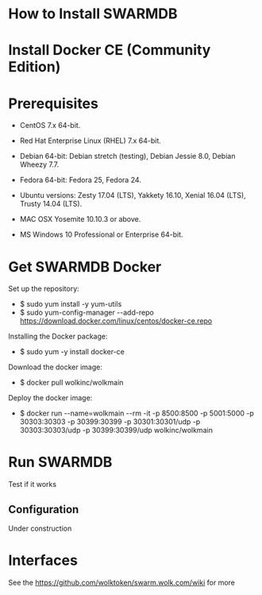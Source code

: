 
# How to Install SWARMDB

# Install Docker CE (Community Edition)

# Prerequisites
* CentOS 7.x 64-bit.
* Red Hat Enterprise Linux (RHEL) 7.x 64-bit.

* Debian 64-bit:
Debian stretch (testing),
Debian Jessie 8.0,
Debian Wheezy 7.7.

* Fedora 64-bit:
Fedora 25,
Fedora 24.

* Ubuntu versions:
Zesty 17.04 (LTS),
Yakkety 16.10,
Xenial 16.04 (LTS),
Trusty 14.04 (LTS).

* MAC OSX Yosemite 10.10.3 or above.
* MS Windows 10 Professional or Enterprise 64-bit.

# Get SWARMDB Docker

Set up the repository:
* $ sudo yum install -y yum-utils
* $ sudo yum-config-manager --add-repo https://download.docker.com/linux/centos/docker-ce.repo

Installing the Docker package:
* $ sudo yum -y install docker-ce

Download the docker image:
* $ docker pull wolkinc/wolkmain

Deploy the docker image:
* $ docker run --name=wolkmain --rm -it -p 8500:8500 -p 5001:5000 -p 30303:30303 -p 30399:30399 -p 30301:30301/udp -p 30303:30303/udp -p 30399:30399/udp wolkinc/wolkmain

# Run SWARMDB

Test if it works

## Configuration 

Under construction

#  Interfaces

See the https://github.com/wolktoken/swarm.wolk.com/wiki for more
